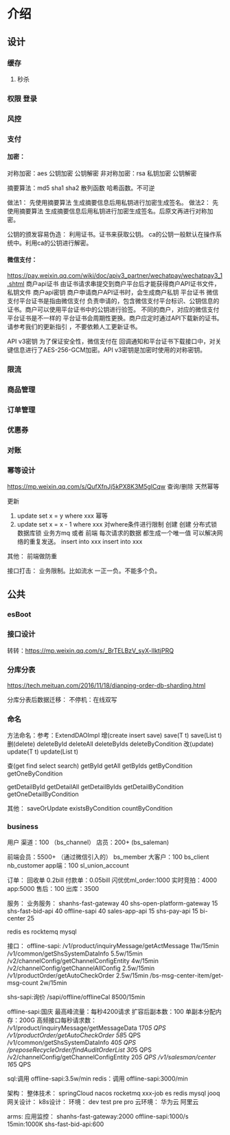 # 介绍
## 设计
### 缓存
1. 秒杀

### 权限 登录
### 风控
### 支付
#### 加密：
对称加密：aes
公钥加密 公钥解密
非对称加密：rsa
私钥加密 公钥解密

摘要算法：md5 sha1 sha2
散列函数 哈希函数。不可逆

做法1：
   先使用摘要算法 生成摘要信息后用私钥进行加密生成签名。
做法2：
   先使用摘要算法 生成摘要信息后用私钥进行加密生成签名。后原文再进行对称加密。

公钥的颁发容易伪造：
   利用证书。证书来获取公钥。
   ca的公钥一般默认在操作系统中。利用ca的公钥进行解密。

#### 微信支付：
https://pay.weixin.qq.com/wiki/doc/apiv3_partner/wechatpay/wechatpay3_1.shtml
商户api证书
由证书请求串提交到商户平台后才能获得商户API证书文件，私钥文件
商户api密钥
商户申请商户API证书时，会生成商户私钥
平台证书
微信支付平台证书是指由微信支付 负责申请的，包含微信支付平台标识、公钥信息的证书。商户可以使用平台证书中的公钥进行验签。
不同的商户，对应的微信支付平台证书是不一样的
平台证书会周期性更换。商户应定时通过API下载新的证书。请参考我们的更新指引 ，不要依赖人工更新证书。

API v3密钥
为了保证安全性，微信支付在 回调通知和平台证书下载接口中，对关键信息进行了AES-256-GCM加密。API v3密钥是加密时使用的对称密钥。
### 限流
### 商品管理
### 订单管理
### 优惠券
### 对账
### 幂等设计
https://mp.weixin.qq.com/s/QufXfnJj5kPX8K3M5gICqw
查询/删除 天然幂等

更新
1. update set x = y where xxx 幂等
2. update set x = x - 1 where xxx 对where条件进行限制
   创建
   创建 分布式锁 数据库锁
   业务方mq 或者 前端 每次请求的数据 都生成一个唯一值 可以解决网络的重复发送。
   insert into xxx
   insert into xxx

其他：
前端做防重

接口打击：
业务限制。比如流水 一正一负。不能多个负。

## 公共
### esBoot


### 接口设计
转转：https://mp.weixin.qq.com/s/_BrTELBzV_syX-lIktjPRQ


### 分库分表
https://tech.meituan.com/2016/11/18/dianping-order-db-sharding.html

分库分表后数据迁移：
不停机：在线双写


### 命名
方法命名：参考：ExtendDAOImpl
增(create insert save)
save(T t)
save(List<T> t)
删(delete)
deleteById
deleteAll
deleteByIds
deleteByCondition
改(update)
update(T t)
update(List<T> t)


查(get find select search)
getById
getAll
getByIds
getByCondition
getOneByCondition

getDetailById
getDetailAll
getDetailByIds
getDetailByCondition
getOneDetailByCondition

其他：
saveOrUpdate
existsByCondition
countByCondition

### business
用户
渠道：100 （bs_channel）
店员：200+ (bs_saleman)

前端会员：5500+ （通过微信引入的） bs_member
大客户：100 bs_client nb_customer
app端：100 sl_union_account

订单：
回收单 0.2bill
付款单：0.05bill
闪优优ml_order:1000
实时竞拍：4000
app:5000
售后：100
出库：3500

服务：
业务服务：
shanhs-fast-gateway 40
shs-open-platform-gateway 15
shs-fast-bid-api 40
offline-sapi 40
sales-app-api	15
shs-pay-api	15
bi-center 25

redis
es
rocktemq
mysql

接口：
offline-sapi:
/v1/product/inquiryMessage/getActMessage 11w/15min
/v1/common/getShsSystemDataInfo 5.5w/15min
/v2/channelConfig/getChannelConfigEntity 4w/15min
/v2/channelConfig/getChannelAllConfig  2.5w/15min
/v1/productOrder/getAutoCheckOrder  2.5w/15min
/bs-msg-center-item/get-msg-count 2w/15min

shs-sapi:询价
/sapi/offline/offlineCal 8500/15min

offline-sapi:国庆
最高峰流量：每秒4200请求
扩容后副本数：100
单副本分配内存：200G
高频接口每秒请求数：
/v1/product/inquiryMessage/getMessageData  170*5 QPS
/v1/productOrder/getAutoCheckOrder         58*5 QPS
/v1/common/getShsSystemDataInfo            40*5 QPS
/preposeRecycleOrder/findAuditOrderList    30*5 QPS
/v2/channelConfig/getChannelConfigEntity   20*5 QPS
/v1/salesman/center                        16*5 QPS

sql:调用
offline-sapi:3.5w/min
redis：调用
offline-sapi:3000/min

架构：
整体技术：
springCloud nacos rocketmq xxx-job es redis mysql jooq
网关设计：
k8s设计：
环境：
dev test pre pro
云环境：
华为云
阿里云


arms:
应用监控：
shanhs-fast-gateway:2000
offline-sapi:1000/s
15min:1000K
shs-fast-bid-api:600


